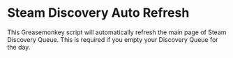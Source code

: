# Steam Discovery Auto Refresh

This Greasemonkey script will automatically refresh the main page of Steam Discovery Queue. This is required if you empty your Discovery Queue for the day.

